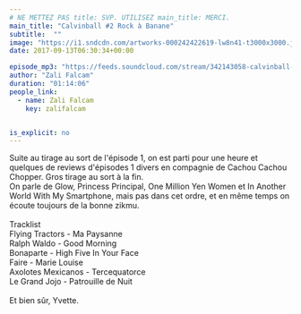 ```yaml
---
# NE METTEZ PAS title: SVP. UTILISEZ main_title: MERCI.
main_title: "Calvinball #2 Rock à Banane"
subtitle:  ""
image: "https://i1.sndcdn.com/artworks-000242422619-lw8n41-t3000x3000.jpg"
date: 2017-09-13T06:30:34+00:00

episode_mp3: "https://feeds.soundcloud.com/stream/342143058-calvinball-radio-calvinball-2-rock-a-banane.mp3"
author: "Zali Falcam"
duration: "01:14:06"
people_link: 
  - name: Zali Falcam
    key: zalifalcam


is_explicit: no
---
```


<PodcastHeader/>

<!-- ECRIRE LA DESCRIPTION DE L'EPISODE SOUS CETTE LIGNE -->
Suite au tirage au sort de l'épisode 1, on est parti pour une heure et quelques de reviews d'épisodes 1 divers en compagnie de Cachou Cachou Chopper. Gros tirage au sort à la fin.<br>On parle de Glow, Princess Principal, One Million Yen Women et In Another World With My Smartphone, mais pas dans cet ordre, et en même temps on écoute toujours de la bonne zikmu.<br><br>Tracklist<br>Flying Tractors - Ma Paysanne <br>Ralph Waldo - Good Morning<br>Bonaparte - High Five In Your Face<br>Faire - Marie Louise<br>Axolotes Mexicanos - Tercequatorce<br>Le Grand Jojo - Patrouille de Nuit<br><br>Et bien sûr, Yvette.

